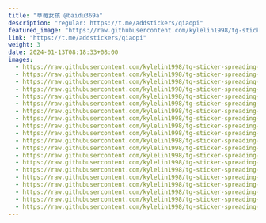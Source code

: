```yaml
---
title: "草莓女孩 @baidu369a"
description: "regular: https://t.me/addstickers/qiaopi"
featured_image: "https://raw.githubusercontent.com/kylelin1998/tg-sticker-spreading-worldwide-images/main/img/0d75213d-f5ac-419a-abe0-ad4a2fc835f0.jpg"
link: "https://t.me/addstickers/qiaopi"
weight: 3
date: 2024-01-13T08:18:33+08:00
images:
  - https://raw.githubusercontent.com/kylelin1998/tg-sticker-spreading-worldwide-images/main/img/0d75213d-f5ac-419a-abe0-ad4a2fc835f0.jpg
  - https://raw.githubusercontent.com/kylelin1998/tg-sticker-spreading-worldwide-images/main/img/8b7a2e6e-d3f6-488a-b801-f864e1dc1efa.jpg
  - https://raw.githubusercontent.com/kylelin1998/tg-sticker-spreading-worldwide-images/main/img/c918be9e-1bd6-436b-9adf-41461b6732d2.jpg
  - https://raw.githubusercontent.com/kylelin1998/tg-sticker-spreading-worldwide-images/main/img/7c13bc7c-a06c-45fd-a687-f91df03e138f.jpg
  - https://raw.githubusercontent.com/kylelin1998/tg-sticker-spreading-worldwide-images/main/img/680782ea-a0cd-4618-bd21-0cfeb47afec5.jpg
  - https://raw.githubusercontent.com/kylelin1998/tg-sticker-spreading-worldwide-images/main/img/bac21344-c8e3-4d96-a97b-ed6f7aac5f85.jpg
  - https://raw.githubusercontent.com/kylelin1998/tg-sticker-spreading-worldwide-images/main/img/00d47c3f-8b1e-4ab3-80f9-8f99287555eb.jpg
  - https://raw.githubusercontent.com/kylelin1998/tg-sticker-spreading-worldwide-images/main/img/f9be6c3f-adcb-48d0-b010-ea88a20efe1c.jpg
  - https://raw.githubusercontent.com/kylelin1998/tg-sticker-spreading-worldwide-images/main/img/71586417-fdc0-4efd-88c4-c798f5a15127.jpg
  - https://raw.githubusercontent.com/kylelin1998/tg-sticker-spreading-worldwide-images/main/img/77bea0a6-ac45-4a64-b8df-e654ee732b37.jpg
  - https://raw.githubusercontent.com/kylelin1998/tg-sticker-spreading-worldwide-images/main/img/44853de0-9c4c-456e-8e06-55dde63048b1.jpg
  - https://raw.githubusercontent.com/kylelin1998/tg-sticker-spreading-worldwide-images/main/img/a6a96319-805b-4ef6-b35d-fe97b6cd95d2.jpg
  - https://raw.githubusercontent.com/kylelin1998/tg-sticker-spreading-worldwide-images/main/img/03c845f0-0158-4601-ae27-2bdbbc9f4f51.jpg
  - https://raw.githubusercontent.com/kylelin1998/tg-sticker-spreading-worldwide-images/main/img/8f9fdd3d-75ad-4a11-894d-b09aa7b7a5a3.jpg
  - https://raw.githubusercontent.com/kylelin1998/tg-sticker-spreading-worldwide-images/main/img/f41caadf-44bb-4c00-aae3-2b36215b23ad.jpg
  - https://raw.githubusercontent.com/kylelin1998/tg-sticker-spreading-worldwide-images/main/img/1f88214a-55a2-4cb9-9dea-412ac6b04dac.jpg
  - https://raw.githubusercontent.com/kylelin1998/tg-sticker-spreading-worldwide-images/main/img/608c3c5c-bc65-4206-b41c-61b6d0cf107b.jpg
  - https://raw.githubusercontent.com/kylelin1998/tg-sticker-spreading-worldwide-images/main/img/6e7d1824-cf1b-44c1-b9c4-91413e45077a.jpg
  - https://raw.githubusercontent.com/kylelin1998/tg-sticker-spreading-worldwide-images/main/img/c97256be-a99c-42ae-ba50-8b9afced1c68.jpg
  - https://raw.githubusercontent.com/kylelin1998/tg-sticker-spreading-worldwide-images/main/img/c0f6c6f4-7d41-4e82-8b8e-8cbf8ebd3c2a.jpg
---
```

